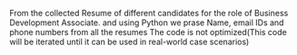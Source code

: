 From the collected Resume of different candidates for the role of Business Development Associate.
and using Python we prase Name, email IDs and phone numbers from all the resumes 
The code is not optimized(This code will be iterated until it can be used in real-world case scenarios)
